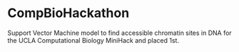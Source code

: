 # CompBioHackathon
Support Vector Machine model to find accessible chromatin sites in DNA for the UCLA Computational Biology MiniHack and placed 1st.
